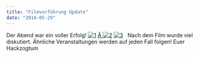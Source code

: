 ```yaml
---
title: "Filmvorführung Update"
date: "2014-05-29"
---
```


Der Abend war ein voller Erfolg! [![1](https://hackzogtum-coburg.de/wp-content/uploads/2014/05/1-300x200.jpg)](https://hackzogtum-coburg.de/wp-content/uploads/2014/05/1.jpg) [Â ![2](https://hackzogtum-coburg.de/wp-content/uploads/2014/05/2-300x200.jpg)](https://hackzogtum-coburg.de/wp-content/uploads/2014/05/1.jpg) [![3](https://hackzogtum-coburg.de/wp-content/uploads/2014/05/3-300x200.jpg)](https://hackzogtum-coburg.de/wp-content/uploads/2014/05/3.jpg)   Nach dem Film wurde viel diskutiert. Ähnliche Veranstaltungen werden auf jeden Fall folgen! Euer Hackzogtum
